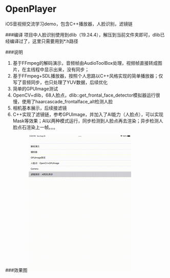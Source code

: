 # OpenPlayer
iOS音视频交流学习demo，包含C++播放器，人脸识别，滤镜链

###编译
项目中人脸识别使用到dlib（19.24.4），解压到当前文件夹即可，dlib已经编译过了，这里只需要用到*.h路径

###说明
1. 基于FFmpeg的解码演示，音频帧由AudioToolBox处理，视频帧直接转成图片，在主线程中显示出来，没有同步；
2. 基于FFmpeg+SDL播放器，按照个人思路以C++风格实现的简单播放器；仅写了音频同步，也只处理了YUV数据，后续优化
3. 简单的GPUImage测试
4. OpenCV+dlib，68人脸点，dlib::get_frontal_face_detector模拟器运行很慢，使用了haarcascade_frontalface_alt检测人脸
5. 相机基本展示，后续接滤镜
6. C++实现了滤镜链，参考GPUImage，并加入了AI能力（人脸点），可以实现Mask等效果；AI以两种模式运行，同步检测到人脸点再去渲染；异步检测人脸点石渲染上一帧。。。

###效果图
![效果图](demo.gif)




